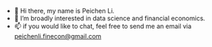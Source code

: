 - 👋 Hi there, my name is Peichen Li.
- 👀 I’m broadly interested in data science and financial economics.
- 📫 if you would like to chat, feel free to send me an email via peichenli.finecon@gmail.com

<!---
peichenli3/peichenli3 is a ✨ special ✨ repository because its `README.md` (this file) appears on your GitHub profile.
You can click the Preview link to take a look at your changes.
--->
